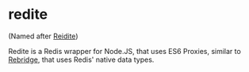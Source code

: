# redite
(Named after [Reidite](https://en.wikipedia.org/wiki/Reidite))

Redite is a Redis wrapper for Node.JS, that uses ES6 Proxies, similar to [Rebridge](https://github.com/CapacitorSet/rebridge), that uses Redis' native data types.